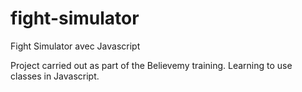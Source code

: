 # fight-simulator
Fight Simulator avec Javascript

Project carried out as part of the Believemy training. 
Learning to use classes in Javascript.
